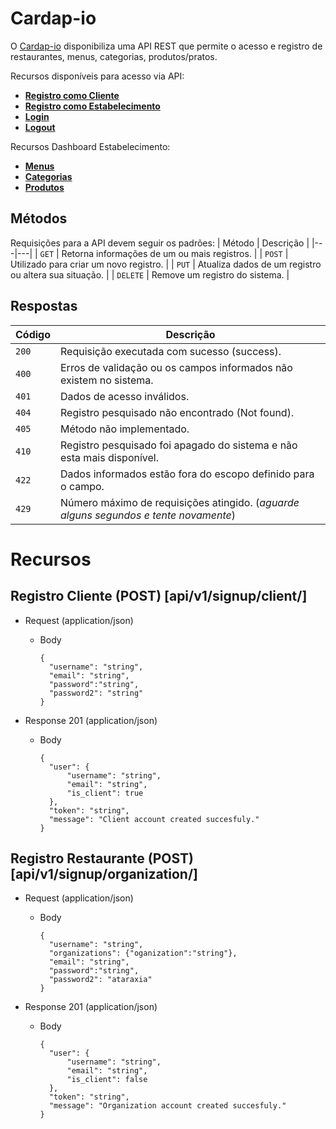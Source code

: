 # Cardap-io

O [Cardap-io](https://rodd369.pythonanywhere.com/swagger/) disponibiliza uma API REST que permite o acesso e registro de restaurantes, menus, categorias, produtos/pratos.


Recursos disponíveis para acesso via API:
* [**Registro como Cliente**](#reference/recursos/cliente)
* [**Registro como Estabelecimento**](#reference/recursos/estabelecimento)
* [**Login**](#reference/recursos/login)
* [**Logout**](#reference/recursos/logout)

Recursos Dashboard Estabelecimento:
* [**Menus**](#reference/recursos/menus)
* [**Categorias**](#reference/recursos/categorias)
* [**Produtos**](#reference/recursos/produtos)

## Métodos
Requisições para a API devem seguir os padrões:
| Método | Descrição |
|---|---|
| `GET` | Retorna informações de um ou mais registros. |
| `POST` | Utilizado para criar um novo registro. |
| `PUT` | Atualiza dados de um registro ou altera sua situação. |
| `DELETE` | Remove um registro do sistema. |


## Respostas

| Código | Descrição |
|---|---|
| `200` | Requisição executada com sucesso (success).|
| `400` | Erros de validação ou os campos informados não existem no sistema.|
| `401` | Dados de acesso inválidos.|
| `404` | Registro pesquisado não encontrado (Not found).|
| `405` | Método não implementado.|
| `410` | Registro pesquisado foi apagado do sistema e não esta mais disponível.|
| `422` | Dados informados estão fora do escopo definido para o campo.|
| `429` | Número máximo de requisições atingido. (*aguarde alguns segundos e tente novamente*)|

# Recursos

## Registro Cliente (POST) [api/v1/signup/client/]

+ Request (application/json)

  + Body
  
        {
          "username": "string",
          "email": "string",
          "password":"string",
          "password2": "string"
        }
        
+ Response 201 (application/json)

  + Body
  
        {
          "user": {
              "username": "string",
              "email": "string",
              "is_client": true
          },
          "token": "string",
          "message": "Client account created succesfuly."
        }

## Registro Restaurante (POST) [api/v1/signup/organization/]

+ Request (application/json)

  + Body
  
        {
          "username": "string",
          "organizations": {"oganization":"string"},
          "email": "string",
          "password":"string",
          "password2": "ataraxia"
        }
        
+ Response 201 (application/json)

  + Body
  
        {
          "user": {
              "username": "string",
              "email": "string",
              "is_client": false
          },
          "token": "string",
          "message": "Organization account created succesfuly."
        }

